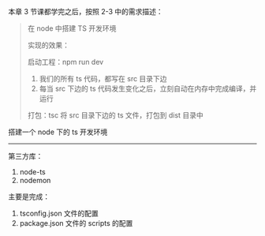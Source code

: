 本章 3 节课都学完之后，按照 2-3 中的需求描述：

> 在 node 中搭建 TS 开发环境
>
> 实现的效果：
>
> 启动工程：npm run dev
> 1. 我们的所有 ts 代码，都写在 src 目录下边
> 2. 每当 src 下边的 ts 代码发生变化之后，立刻自动在内存中完成编译，并运行
>
> 打包：tsc
> 将 src 目录下边的 ts 文件，打包到 dist 目录中

搭建一个 node 下的 ts 开发环境

---

第三方库：
1. node-ts
2. nodemon

主要是完成：
1. tsconfig.json 文件的配置
2. package.json 文件的 scripts 的配置